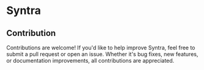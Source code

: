 # Syntra

## Contribution

Contributions are welcome! If you'd like to help improve Syntra, feel free to submit a pull request or open an issue.
Whether it's bug fixes, new features, or documentation improvements, all contributions are appreciated.
